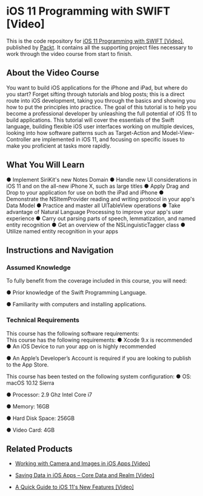 # iOS 11 Programming with SWIFT [Video]
This is the code repository for [iOS 11 Programming with SWIFT [Video]](https://www.packtpub.com/application-development/ios-11-programming-swift-video?utm_source=github&utm_medium=repository&utm_campaign=9781788393263), published by [Packt](https://www.packtpub.com/?utm_source=github). It contains all the supporting project files necessary to work through the video course from start to finish.
## About the Video Course
You want to build iOS applications for the iPhone and iPad, but where do you start? Forget sifting through tutorials and blog posts; this is a direct route into iOS development, taking you through the basics and showing you how to put the principles into practice. The goal of this tutorial is to help you become a professional developer by unleashing the full potential of iOS 11 to build applications. This tutorial will cover the essentials of the Swift language, building flexible iOS user interfaces working on multiple devices, looking into how software patterns such as Target-Action and Model-View-Controller are implemented in iOS 11, and focusing on specific issues to make you proficient at tasks more rapidly.



## What You Will Learn <br/>
● Implement SiriKit's new Notes Domain 
● Handle new UI considerations in iOS 11 and on the all-new iPhone X, such as large titles 
● Apply Drag and Drop to your application for use on both the iPad and iPhone 
● Demonstrate the NSItemProvider reading and writing protocol in your app's Data Model 
● Practice and master all UITableView operations 
● Take advantage of Natural Language Processing to improve your app's user experience 
● Carry out parsing parts of speech, lemmatization, and named entity recognition 
● Get an overview of the NSLinguisticTagger class 
● Utilize named entity recognition in your apps 

## Instructions and Navigation
### Assumed Knowledge
To fully benefit from the coverage included in this course, you will need:<br/>


● Prior knowledge of the Swift Programming Language.

● Familiarity with computers and installing applications.

### Technical Requirements
This course has the following software requirements:<br/>
This course has the following requirements:
● Xcode 9.x is recommended
● An iOS Device to run your app on is highly recommended

● An Apple’s Developer’s Account is required if you are looking to publish to the App Store.

This course has been tested on the following system configuration:
● OS: macOS 10.12 Sierra

● Processor: 2.9 Ghz Intel Core i7

● Memory: 16GB

●	Hard Disk Space: 256GB

●	Video Card:  4GB


## Related Products
* [Working with Camera and Images in iOS Apps [Video]](https://www.packtpub.com/application-development/working-camera-and-images-ios-apps-video?utm_source=github&utm_medium=repository&utm_campaign=9781788291330)

* [Saving Data in iOS Apps – Core Data and Realm [Video]](https://www.packtpub.com/application-development/saving-data-ios-apps-–-core-data-and-realm-video?utm_source=github&utm_medium=repository&utm_campaign=9781788299442)

* [A Quick Guide to iOS 11's New Features [Video]](https://www.packtpub.com/application-development/quick-guide-ios-11s-new-features-video?utm_source=github&utm_medium=repository&utm_campaign=9781788832878)

